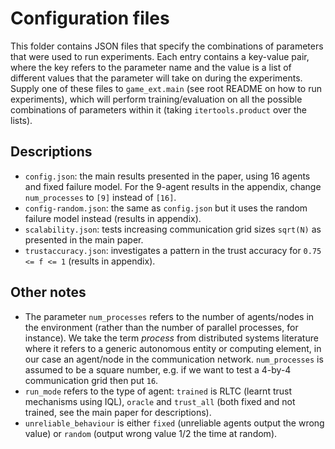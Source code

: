 # Configuration files

This folder contains JSON files that specify the combinations of parameters
that were used to run experiments.
Each entry contains a key-value pair, where the key refers to the parameter name and the value  is a list of different values that the parameter will take on during the experiments.
Supply one of these files to `game_ext.main` (see root README on how to run experiments), which will perform training/evaluation on all the possible combinations of parameters within it (taking `itertools.product` over the lists).

## Descriptions
 - `config.json`: the main results presented in the paper, using 16 agents and fixed failure model. For the 9-agent results in the appendix, change `num_processes` to `[9]`
 instead of `[16]`.
 - `config-random.json`: the same as `config.json` but it uses the random failure model instead (results in appendix).
 - `scalability.json`: tests increasing communication grid sizes `sqrt(N)` as presented in the main paper.
 - `trustaccuracy.json`: investigates a pattern in the trust accuracy for `0.75 <= f <= 1` (results in appendix).

## Other notes

- The parameter `num_processes` refers to the number of agents/nodes in the environment (rather than the number of parallel processes, for instance). We take the term _process_ from distributed systems literature where it refers to a generic autonomous entity or computing element, in our case an agent/node in the communication network. `num_processes` is assumed to be a square number, e.g. if we want to test a 4-by-4 communication grid then put `16`.
- `run_mode` refers to the type of agent: `trained` is RLTC (learnt trust mechanisms using IQL), `oracle` and `trust_all` (both fixed and not trained, see the main paper for descriptions).
- `unreliable_behaviour` is either `fixed` (unreliable agents output the wrong value) or `random` (output wrong value 1/2 the time at random).